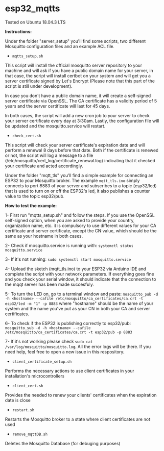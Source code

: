 # esp32_mqtts

Tested on Ubuntu 18.04.3 LTS

**Instructions:**

Under the folder "server_setup" you'll find some scripts, two different Mosquitto configuration files and an example ACL file.

- ```mqtts_setup.sh``` 

This script will install the official mosquitto server repository to your machine and will ask if you have a public domain name for your server, in that case, the script will install certbot on your system and will get you a server certificate signed by Let's Encrypt (Please note that this part of the script is still under development). 

In case you don't have a public domain name, it will create a self-signed server certificate via OpenSSL. The CA certificate has a validity period of 5 years and the server certificate will last for 45 days.

In both cases, the script will add a new cron job to your server to check your server certificate every day at 3:30am. Lastly, the configuration file will be updated and the mosquitto.service will restart.



- ```check_cert.sh```

This script will check your server certificate's expiration date and will perform a renewal 8 days before that date. Both if the certificate is renewed or not, the script will log a message to a file (/etc/mosquitto/cert_log/certificate_renewal.log) indicating that it checked your certificate and acted accordingly.

Under the folder "mqtt_tls" you'll find a simple example for connecting an ESP32 to your Mosquitto broker. 
The example ```mqtt_tls.ino``` simply connects to port 8883 of your server and subscribes to a topic (esp32/led) that is used to turn on or off the ESP32's led, it also publishes a counter value to the topic esp32/pub.

**How to test the example:**

1- First run "mqtts_setup.sh" and follow the steps. If you use the OpenSSL self-signed option, when you are asked to provide your country, organization name, etc. it is compulsory to use different values for your CA certificate and server certificate, except the CN value, which should be the same as your hostname in both cases.

2- Check if mosquitto.service is running with: ```systemctl status mosquitto.service```

3- If it's not running: ```sudo systemctl start mosquitto.service```

4- Upload the sketch (mqtt_tls.ino) to your ESP32 via Arduino IDE and complete the script with your network parameters. If everything goes fine and you check your serial window, it should indicate that the connection to the mqqt server has been made succesfuly.

5- To turn the LED on, go to a terminal window and paste: ```mosquitto_pub -d -h <hostname> --cafile /etc/mosquitto/ca_certificates/ca.crt -t esp32/led -m "1" -p 8883``` where "hostname" should be the name of your system and the name you've put as your CN in both your CA and server certificates.

6- To check if the ESP32 is publishing correctly to esp32/pub: ```mosquitto_sub -d -h <hostname> --cafile /etc/mosquitto/ca_certificates/ca.crt -t esp32/pub -p 8883```

7- If it's not working please check ```sudo cat /var/log/mosquitto/mosquitto.log```. All the error logs will be there. If you need help, feel free to open a new issue in this respository.

- ```client_certificate_setup.sh```

Performs the necessary actions to use client certificates in your installation's microcontrollers

- ```client_cert.sh```

Provides the needed to renew your clients' certificates when the expiration date is close

- ```restart.sh```

Restarts the Mosquitto broker to a state where client certificates are not used

- ```remove_mqttDB.sh```

Deletes the Mosquitto Database (for debuging purposes)
